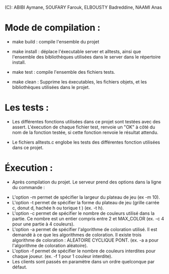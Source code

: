 (C): ABIBI Aymane, SOUFARY Farouk, ELBOUSTY Badreddine, NAAMI Anas

# Mode de compilation :

- make build : compile l'ensemble du projet 

- make install : déplace l'éxecutable server et alltests, ainsi que l'ensemble des bibliothèques
utilisées dans le server dans le répertoire install.

- make test : compile l'ensemble des fichiers tests.

- make clean : Supprime les éxecutables, les fichiers objets, et les bibliothèques utilisées dans le projet.

# Les tests :

- Les différentes fonctions utilisées dans ce projet sont testées avec des assert. 
L'éxecution de chaque fichier test, renvoie un "OK" à côté du nom de la fonction testée, si cette fonction renvoie le résultat attendu.

- Le fichiers alltests.c englobe les tests des différentes fonction utilisées dans ce projet.

# Éxecution :

- Après compilation du projet. Le serveur prend des options dans la ligne du commande :
 * L'option -m permet de spécifier la largeur du plateau de jeu (ex -m 10).
 * L'option -t permet de spécifier la forme du plateau de jeu (grille carrée c, donut d, hachée h ou torique t ) (ex. -t h).
 * L'option -c permet de spécifier le nombre de couleurs utilisé dans la partie. Ce nombre est un entier compris entre 2 et MAX_COLOR (ex. -c 4 pour une partie à 4 couleurs).
 * L'option -a permet de spécifier l'algorithme de coloration utilisé. Il est demandé à ce que les algorithmes de coloration. Il existe trois algorithme de coloration : ALEATOIRE CYCLIQUE PONT. (ex. -a a pour l'algorithme de coloration aléatoire).
 * L'option -f permet de spécifier le nombre de couleurs interdites pour chaque joueur. (ex. -f 1 pour 1 couleur interdite).
 * Les clients sont passés en paramètre dans un ordre quelconque par défaut. 

